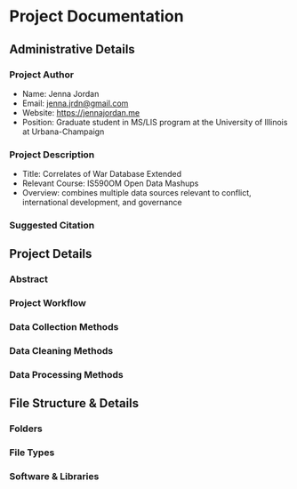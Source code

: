 # Project Documentation

## Administrative Details

### Project Author

- Name: Jenna Jordan
- Email: jenna.jrdn@gmail.com
- Website: https://jennajordan.me
- Position: Graduate student in MS/LIS program at the University of Illinois at Urbana-Champaign


### Project Description

- Title: Correlates of War Database Extended
- Relevant Course: IS590OM Open Data Mashups
- Overview: combines multiple data sources relevant to conflict, international development, and governance 

### Suggested Citation


## Project Details

### Abstract

### Project Workflow

### Data Collection Methods

### Data Cleaning Methods

### Data Processing Methods


## File Structure & Details

### Folders

### File Types

### Software & Libraries
